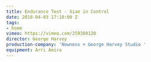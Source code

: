 ```yaml
---
title: Endurance Test - Sian in Control
date: 2018-04-03 17:10:00 Z
tags:
- home
vimeo: https://vimeo.com/259380120
director: George Harvey
production-company: 'Nowness + George Harvey Studio '
equipment: Arri Amira
---
```


